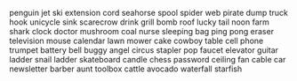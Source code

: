 penguin
jet ski
extension cord
seahorse
spool
spider web
pirate
dump truck
hook
unicycle
sink
scarecrow
drink
grill
bomb
roof
lucky
tail
noon
farm
shark
clock
doctor
mushroom
coal
nurse
sleeping bag
ping pong
eraser
television
mouse
calendar
lawn mower
cake
cowboy
table
cell phone
trumpet
battery
bell
buggy
angel
circus
stapler
pop
faucet
elevator
guitar
ladder
snail
ladder
skateboard
candle
chess
password
ceiling fan
cable car
newsletter
barber
aunt
toolbox
cattle
avocado
waterfall
starfish
